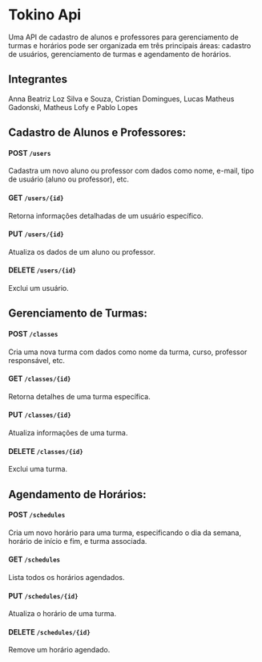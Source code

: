 
# Tokino Api

Uma API de cadastro de alunos e professores para gerenciamento de turmas e horários pode ser organizada em três principais áreas: cadastro de usuários, gerenciamento de turmas e agendamento de horários.

## Integrantes

Anna Beatriz Loz Silva e Souza, Cristian Domingues, Lucas Matheus Gadonski, Matheus Lofy e Pablo Lopes

## Cadastro de Alunos e Professores:
 
#### POST `/users`
Cadastra um novo aluno ou professor com dados como nome, e-mail, tipo de usuário (aluno ou professor), etc.

#### GET `/users/{id}`
Retorna informações detalhadas de um usuário específico.

#### PUT `/users/{id}`
Atualiza os dados de um aluno ou professor.

#### DELETE `/users/{id}`
Exclui um usuário.

## Gerenciamento de Turmas:

#### POST `/classes` 
Cria uma nova turma com dados como nome da turma, curso, professor responsável, etc.

#### GET `/classes/{id} `
Retorna detalhes de uma turma específica.

#### PUT `/classes/{id} `
Atualiza informações de uma turma.

#### DELETE `/classes/{id} `
Exclui uma turma.

## Agendamento de Horários:

#### POST `/schedules`
Cria um novo horário para uma turma, especificando o dia da semana, horário de início e fim, e turma associada.

#### GET `/schedules `
Lista todos os horários agendados.

#### PUT `/schedules/{id}`
Atualiza o horário de uma turma.

#### DELETE `/schedules/{id}`
Remove um horário agendado.
